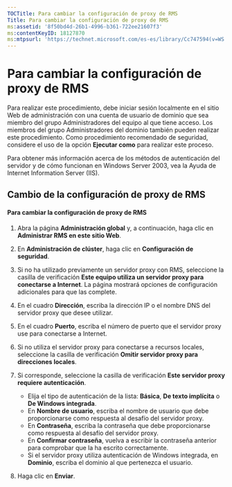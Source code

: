 ```yaml
---
TOCTitle: Para cambiar la configuración de proxy de RMS
Title: Para cambiar la configuración de proxy de RMS
ms:assetid: '8f50bd4d-26b1-4996-b361-722ee21607f3'
ms:contentKeyID: 18127870
ms:mtpsurl: 'https://technet.microsoft.com/es-es/library/Cc747594(v=WS.10)'
---
```


Para cambiar la configuración de proxy de RMS
=============================================

Para realizar este procedimiento, debe iniciar sesión localmente en el sitio Web de administración con una cuenta de usuario de dominio que sea miembro del grupo Administradores del equipo al que tiene acceso. Los miembros del grupo Administradores del dominio también pueden realizar este procedimiento. Como procedimiento recomendado de seguridad, considere el uso de la opción **Ejecutar como** para realizar este proceso.

Para obtener más información acerca de los métodos de autenticación del servidor y de cómo funcionan en Windows Server 2003, vea la Ayuda de Internet Information Server (IIS).

Cambio de la configuración de proxy de RMS
------------------------------------------

#### Para cambiar la configuración de proxy de RMS

1.  Abra la página **Administración global** y, a continuación, haga clic en **Administrar RMS en este sitio Web**.

2.  En **Administración de clúster**, haga clic en **Configuración de seguridad**.

3.  Si no ha utilizado previamente un servidor proxy con RMS, seleccione la casilla de verificación **Este equipo utiliza un servidor proxy para conectarse a Internet**. La página mostrará opciones de configuración adicionales para que las complete.

4.  En el cuadro **Dirección**, escriba la dirección IP o el nombre DNS del servidor proxy que desee utilizar.

5.  En el cuadro **Puerto**, escriba el número de puerto que el servidor proxy use para conectarse a Internet.

6.  Si no utiliza el servidor proxy para conectarse a recursos locales, seleccione la casilla de verificación **Omitir servidor proxy para direcciones locales**.

7.  Si corresponde, seleccione la casilla de verificación **Este servidor proxy requiere autenticación**.

    -   Elija el tipo de autenticación de la lista: **Básica**, **De texto implícita** o **De Windows integrada**.
    -   En **Nombre de usuario**, escriba el nombre de usuario que debe proporcionarse como respuesta al desafío del servidor proxy.
    -   En **Contraseña**, escriba la contraseña que debe proporcionarse como respuesta al desafío del servidor proxy.
    -   En **Confirmar contraseña**, vuelva a escribir la contraseña anterior para comprobar que la ha escrito correctamente.
    -   Si el servidor proxy utiliza autenticación de Windows integrada, en **Dominio**, escriba el dominio al que pertenezca el usuario.

8.  Haga clic en **Enviar**.
